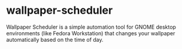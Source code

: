 # wallpaper-scheduler
Wallpaper Scheduler is a simple automation tool for GNOME desktop environments (like Fedora Workstation) that changes your wallpaper automatically based on the time of day.
